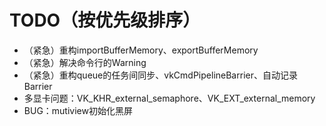# TODO（按优先级排序）
- （紧急）重构importBufferMemory、exportBufferMemory
- （紧急）解决命令行的Warning
- （紧急）重构queue的任务间同步、vkCmdPipelineBarrier、自动记录Barrier
- 多显卡问题：VK_KHR_external_semaphore、VK_EXT_external_memory
- BUG：mutiview初始化黑屏
